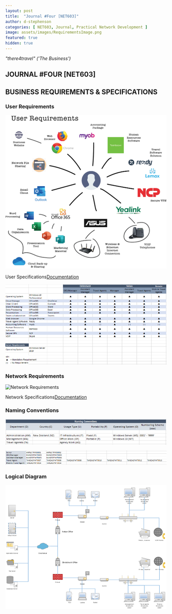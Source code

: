 ```yaml
---
layout: post
title:  "Journal #Four [NET603]"
author: d-stephenson
categories: [ NET603, Journal, Practical Network Development ]
image: assets/images/RequirementsImage.png
featured: true
hidden: true
---
```

<i>"there4travel" ('The Business')</i>

<h2>JOURNAL #FOUR [NET603]</h2>

<h2>BUSINESS REQUIREMENTS & SPECIFICATIONS</h2>

<h3>User Requirements</h3>

<img src="/assets/images/RequirementsImage.png" alt="Business User Requirements"><br>

<object data="/assets/docs/NET_UserReq.pdf" type="application/pdf" width="100%" height="625px">
  <p>User Specifications<a href="assets/docs/NET_UserReq.pdf">Documentation</a></p>
</object>

<img src="/assets/images/NET_UserSpec.png" alt="Business User Specifications"><br>

<h3>Network Requirements</h3>

<img src="/assets/images/NetworkImages.png" alt="Network Requirements"><br>

<object data="/assets/docs/NET_NetReq.pdf" type="application/pdf" width="100%" height="625px">
  <p>Network Specifications<a href="assets/docs/NET_NetReq.pdf">Documentation</a></p>
</object>

<h3>Naming Conventions</h3>

<img src="/assets/images/Naming_Scheme.png" alt="Naming Scheme"><br>

<img src="/assets/images/Naming_Structure.png" alt="Naming Structure"><br>

<h3>Logical Diagram</h3>

<img src="/assets/images/LogicalDiagram.png" alt="Logical Diagram"><br>